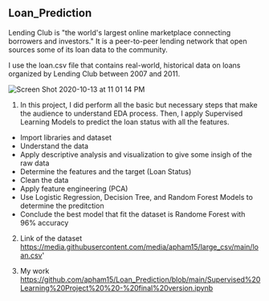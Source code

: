 ## **Loan_Prediction**

Lending Club is "the world's largest online marketplace connecting borrowers and investors." It is a peer-to-peer lending network that open sources some of its loan data to the community.

I use the loan.csv file that contains real-world, historical data on loans organized by Lending Club between 2007 and 2011.

![Screen Shot 2020-10-13 at 11 01 14 PM](https://user-images.githubusercontent.com/63126292/95942130-01280980-0da8-11eb-88a8-cfa750120469.png)

1. In this project, I did perform all the basic but necessary steps that make the audience to understand EDA process. Then, I apply Supervised Learning Models to predict the loan status with all the features.

* Import libraries and dataset
* Understand the data
* Apply descriptive analysis and visualization to give some insigh of the raw data
* Determine the features and the target (Loan Status)
* Clean the data 
* Apply feature engineering (PCA)
* Use Logistic Regression, Decision Tree, and Random Forest Models to determine the preditction
* Conclude the best model that fit the dataset is Randome Forest with 96% accuracy

2. Link of the dataset 
https://media.githubusercontent.com/media/apham15/large_csv/main/loan.csv'

3. My work
https://github.com/apham15/Loan_Prediction/blob/main/Supervised%20Learning%20Project%20%20-%20final%20version.ipynb
